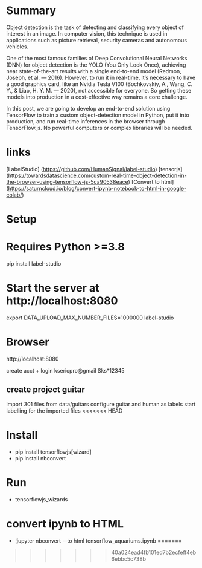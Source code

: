 # Summary
Object detection is the task of detecting and classifying every object of interest in an image. In computer vision, this technique is used in applications such as picture retrieval, security cameras and autonomous vehicles.

One of the most famous families of Deep Convolutional Neural Networks (DNN) for object detection is the YOLO (You Only Look Once), achieving near state-of-the-art results with a single end-to-end model (Redmon, Joseph, et al. — 2016). However, to run it in real-time, it’s necessary to have a good graphics card, like an Nvidia Tesla V100 (Bochkovskiy, A., Wang, C. Y., & Liao, H. Y. M. — 2020), not accessible for everyone. So getting these models into production in a cost-effective way remains a core challenge.

In this post, we are going to develop an end-to-end solution using TensorFlow to train a custom object-detection model in Python, put it into production, and run real-time inferences in the browser through TensorFlow.js. No powerful computers or complex libraries will be needed.

# links
[LabelStudio] (https://github.com/HumanSignal/label-studio)
[tensorjs] (https://towardsdatascience.com/custom-real-time-object-detection-in-the-browser-using-tensorflow-js-5ca90538eace)
[Convert to html] (https://saturncloud.io/blog/convert-ipynb-notebook-to-html-in-google-colab/)

# Setup

# Requires Python >=3.8
pip install label-studio

# Start the server at http://localhost:8080
export DATA_UPLOAD_MAX_NUMBER_FILES=1000000
label-studio

# Browser
http://localhost:8080

create acct + login
ksericpro@gmail
Sks*12345

## create project guitar
import 301 files from data/guitars
configure guitar and human as labels
start labelling for the imported files
<<<<<<< HEAD

# Install 
- pip install tensorflowjs[wizard]
- pip install nbconvert

# Run
- tensorflowjs_wizards

# convert ipynb to HTML
- !jupyter nbconvert --to html tensorflow_aquariums.ipynb
=======
>>>>>>> 40a024ead4fb101ed7b2ecfeff4eb6ebbc5c738b

